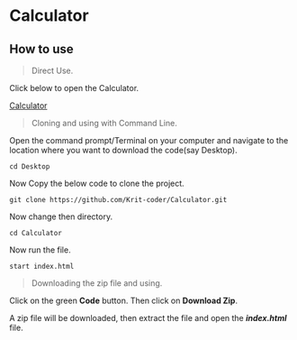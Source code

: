# Calculator

## How to use

> Direct Use.

Click below to open the Calculator.

[Calculator](https://krit-coder.github.io/Calculator/)

> Cloning and using with Command Line.

Open the command prompt/Terminal on your computer and navigate to the location where you want to download the code(say Desktop).

`cd Desktop`

Now Copy the below code to clone the project.

`git clone https://github.com/Krit-coder/Calculator.git`

Now change then directory.

`cd Calculator`

Now run the file.

`start index.html`

> Downloading the zip file and using.

Click on the green **Code** button. Then click on **Download Zip**. 

A zip file will be downloaded, then extract the file and open the ***index.html*** file.











